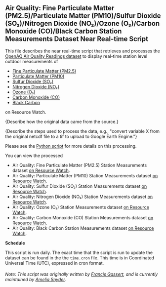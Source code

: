 ## Air Quality: Fine Particulate Matter (PM2.5)/Particulate Matter (PM10)/Sulfur Dioxide (SO₂)/Nitrogen Dioxide (NO₂)/Ozone (O₃)/Carbon Monoxide (CO)/Black Carbon Station Measurements Dataset Near Real-time Script
This file describes the near real-time script that retrieves and processes the [OpenAQ Air Quality Readings dataset](https://openaq.org/) to display real-time station level outdoor measurements of
* [Fine Particulate Matter (PM2.5)](https://resourcewatch.org/data/explore/cit003anrt-Air-Quality-Measurements-PM-25)
* [Particulate Matter (PM10)](https://resourcewatch.org/data/explore/cit003bnrt-Air-Quality-Measurements-PM-10)
* [Sulfur Dioxide (SO₂)](https://resourcewatch.org/data/explore/cit003cairqualityso2)
* [Nitrogen Dioxide (NO₂)](https://resourcewatch.org/data/explore/cit003dnrt-Air-Quality-Measurements-NO)
* [Ozone (O₃)](https://resourcewatch.org/data/explore/cit003cnrt-Air-Quality-Measurements-O)
* [Carbon Monoxide (CO)](https://resourcewatch.org/data/explore/cit003fnrt-Air-Quality-Measurements-CO)
* [Black Carbon](https://resourcewatch.org/data/explore/cit003gnrt-Air-Quality-Measurements-BC_1)

on Resource Watch.

{Describe how the original data came from the source.}

{Describe the steps used to process the data, e.g., "convert variable X from the original netcdf file to a tif to upload to Google Earth Engine."}

Please see the [Python script](https://github.com/resource-watch/nrt-scripts/blob/master/cit_003_air_quality/contents/src/__init__.py) for more details on this processing.

You can view the processed 
* Air Quality: Fine Particulate Matter (PM2.5) Station Measurements dataset [on Resource Watch](https://resourcewatch.org/data/explore/cit003anrt-Air-Quality-Measurements-PM-25).
* Air Quality: Particulate Matter (PM10) Station Measurements dataset [on Resource Watch](https://resourcewatch.org/data/explore/cit003bnrt-Air-Quality-Measurements-PM-10).
* Air Quality: Sulfur Dioxide (SO₂) Station Measurements dataset [on Resource Watch](https://resourcewatch.org/data/explore/cit003cairqualityso2).
* Air Quality: Nitrogen Dioxide (NO₂) Station Measurements dataset [on Resource Watch](https://resourcewatch.org/data/explore/cit003dnrt-Air-Quality-Measurements-NO).
* Air Quality: Ozone (O₃) Station Measurements dataset [on Resource Watch](https://resourcewatch.org/data/explore/cit003cnrt-Air-Quality-Measurements-O).
* Air Quality: Carbon Monoxide (CO) Station Measurements dataset [on Resource Watch](https://resourcewatch.org/data/explore/cit003fnrt-Air-Quality-Measurements-CO).
* Air Quality: Black Carbon Station Measurements dataset [on Resource Watch](https://resourcewatch.org/data/explore/cit003gnrt-Air-Quality-Measurements-BC_1).

**Schedule**

This script is run daily. The exact time that the script is run to update the dataset can be found in the the `time.cron` file. This time is in Coordinated Universal Time (UTC), expressed in cron format.

###### Note: This script was originally written by [Francis Gassert](https://www.wri.org/profile/francis-gassert), and is currently maintained by [Amelia Snyder](https://www.wri.org/profile/amelia-snyder).
